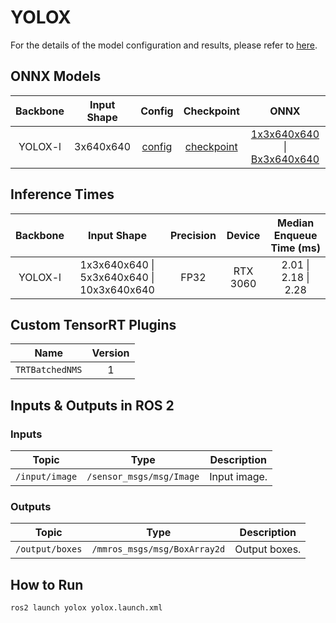 # YOLOX

For the details of the model configuration and results, please refer to [here](https://github.com/open-mmlab/mmdetection/tree/main/configs/yolox).

## ONNX Models

| Backbone | Input Shape |                                                Config                                                 |                                                                  Checkpoint                                                                  |                                                                                                ONNX                                                                                                |
| :------: | :---------: | :---------------------------------------------------------------------------------------------------: | :------------------------------------------------------------------------------------------------------------------------------------------: | :------------------------------------------------------------------------------------------------------------------------------------------------------------------------------------------------: |
| YOLOX-l  |  3x640x640  | [config](https://github.com/open-mmlab/mmdetection/blob/main/configs/yolox/yolox_l_8xb8-300e_coco.py) | [checkpoint](https://download.openmmlab.com/mmdetection/v2.0/yolox/yolox_l_8x8_300e_coco/yolox_l_8x8_300e_coco_20211126_140236-d3bd2b23.pth) | [1x3x640x640](https://drive.google.com/uc?export=download&id=1G8KomdgZh4Kk9kFcl8XcUofWHbrZRWn6) \| [Bx3x640x640](https://drive.google.com/uc?export=download&id=1tGq1XXP5kCcSCbGNzYazy1heJ0sb364q) |

## Inference Times

| Backbone |                Input Shape                 | Precision |  Device  | Median Enqueue Time (ms) |
| :------: | :----------------------------------------: | :-------: | :------: | :----------------------: |
| YOLOX-l  | 1x3x640x640 \| 5x3x640x640 \| 10x3x640x640 |   FP32    | RTX 3060 |   2.01 \| 2.18 \| 2.28   |

## Custom TensorRT Plugins

|      Name       | Version |
| :-------------: | :-----: |
| `TRTBatchedNMS` |    1    |

## Inputs & Outputs in ROS 2

### Inputs

|     Topic      |           Type           | Description  |
| :------------: | :----------------------: | :----------: |
| `/input/image` | `/sensor_msgs/msg/Image` | Input image. |

### Outputs

|      Topic      |             Type             |  Description  |
| :-------------: | :--------------------------: | :-----------: |
| `/output/boxes` | `/mmros_msgs/msg/BoxArray2d` | Output boxes. |

## How to Run

```shell
ros2 launch yolox yolox.launch.xml
```
